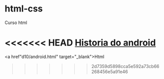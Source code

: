 # html-css
Curso html

<<<<<<< HEAD
<a href="https://chaosann.github.io/html-css/">Historia do android </a>
=======

<a href"d10/android.html" target="_blank">Html</a>
>>>>>>> 2d7359d5898cca5e592a73cb66268456e5a91e46
